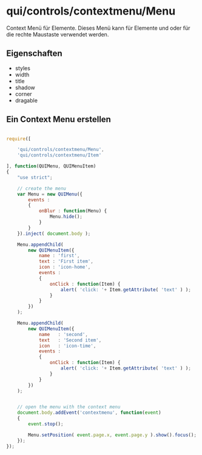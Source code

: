 # qui/controls/contextmenu/Menu

Context Menü für Elemente.
Dieses Menü kann für Elemente und oder für die rechte Maustaste verwendet werden.


## Eigenschaften

+ styles
+ width
+ title
+ shadow
+ corner
+ dragable


## Ein Context Menu erstellen


```javascript

require([

    'qui/controls/contextmenu/Menu',
    'qui/controls/contextmenu/Item'

], function(QUIMenu, QUIMenuItem)
{
    "use strict";

    // create the menu
    var Menu = new QUIMenu({
        events :
        {
            onBlur : function(Menu) {
                Menu.hide();
            }
        }
    }).inject( document.body );

    Menu.appendChild(
        new QUIMenuItem({
            name : 'first',
            text : 'First item',
            icon : 'icon-home',
            events :
            {
                onClick : function(Item) {
                    alert( 'click: '+ Item.getAttribute( 'text' ) );
                }
            }
        })
    );

    Menu.appendChild(
        new QUIMenuItem({
            name   : 'second',
            text   : 'Second item',
            icon   : 'icon-time',
            events :
            {
                onClick : function(Item) {
                    alert( 'click: '+ Item.getAttribute( 'text' ) );
                }
            }
        })
    );


    // open the menu with the context menu
    document.body.addEvent('contextmenu', function(event)
    {
        event.stop();

        Menu.setPosition( event.page.x, event.page.y ).show().focus();
    });
});
```